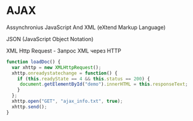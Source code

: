 # AJAX
Assynchronius
JavaScript
And
XML (eXtend Markup Language)

JSON (JavaScript Object Notation)

XML Http Request - Запрос XML через HTTP

```js
function loadDoc() {
  var xhttp = new XMLHttpRequest();
  xhttp.onreadystatechange = function() {
    if (this.readyState == 4 && this.status == 200) {
     document.getElementById("demo").innerHTML = this.responseText;
    }
  };
  xhttp.open("GET", "ajax_info.txt", true);
  xhttp.send();
}

```


